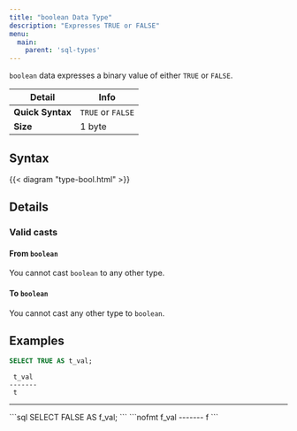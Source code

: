 ```yaml
---
title: "boolean Data Type"
description: "Expresses TRUE or FALSE"
menu:
  main:
    parent: 'sql-types'
---
```


`boolean` data expresses a binary value of either `TRUE` or `FALSE`.

Detail | Info
-------|------
**Quick Syntax** | `TRUE` or `FALSE`
**Size** | 1 byte

## Syntax

{{< diagram "type-bool.html" >}}

## Details

### Valid casts

#### From `boolean`

You cannot cast `boolean` to any other type.

#### To `boolean`

You cannot cast any other type to `boolean`.

## Examples

```sql
SELECT TRUE AS t_val;
```
```nofmt
 t_val
-------
 t
```
<hr/>
```sql
SELECT FALSE AS f_val;
```
```nofmt
 f_val
-------
 f
```
